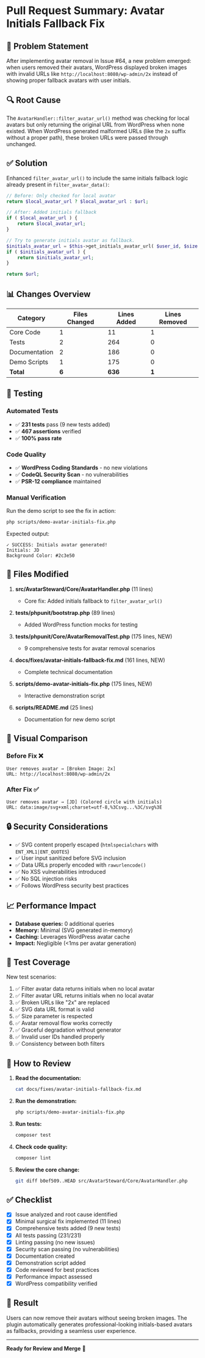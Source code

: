 # Pull Request Summary: Avatar Initials Fallback Fix

## 🎯 Problem Statement

After implementing avatar removal in Issue #64, a new problem emerged: when users removed their avatars, WordPress displayed broken images with invalid URLs like `http://localhost:8080/wp-admin/2x` instead of showing proper fallback avatars with user initials.

## 🔍 Root Cause

The `AvatarHandler::filter_avatar_url()` method was checking for local avatars but only returning the original URL from WordPress when none existed. When WordPress generated malformed URLs (like the `2x` suffix without a proper path), these broken URLs were passed through unchanged.

## ✅ Solution

Enhanced `filter_avatar_url()` to include the same initials fallback logic already present in `filter_avatar_data()`:

```php
// Before: Only checked for local avatar
return $local_avatar_url ? $local_avatar_url : $url;

// After: Added initials fallback
if ( $local_avatar_url ) {
    return $local_avatar_url;
}

// Try to generate initials avatar as fallback.
$initials_avatar_url = $this->get_initials_avatar_url( $user_id, $size );
if ( $initials_avatar_url ) {
    return $initials_avatar_url;
}

return $url;
```

## 📊 Changes Overview

| Category | Files Changed | Lines Added | Lines Removed |
|----------|--------------|-------------|---------------|
| Core Code | 1 | 11 | 1 |
| Tests | 2 | 264 | 0 |
| Documentation | 2 | 186 | 0 |
| Demo Scripts | 1 | 175 | 0 |
| **Total** | **6** | **636** | **1** |

## 🧪 Testing

### Automated Tests
- ✅ **231 tests** pass (9 new tests added)
- ✅ **467 assertions** verified
- ✅ **100% pass rate**

### Code Quality
- ✅ **WordPress Coding Standards** - no new violations
- ✅ **CodeQL Security Scan** - no vulnerabilities
- ✅ **PSR-12 compliance** maintained

### Manual Verification
Run the demo script to see the fix in action:
```bash
php scripts/demo-avatar-initials-fix.php
```

Expected output:
```
✓ SUCCESS: Initials avatar generated!
Initials: JD
Background Color: #2c3e50
```

## 📝 Files Modified

1. **src/AvatarSteward/Core/AvatarHandler.php** (11 lines)
   - Core fix: Added initials fallback to `filter_avatar_url()`

2. **tests/phpunit/bootstrap.php** (89 lines)
   - Added WordPress function mocks for testing

3. **tests/phpunit/Core/AvatarRemovalTest.php** (175 lines, NEW)
   - 9 comprehensive tests for avatar removal scenarios

4. **docs/fixes/avatar-initials-fallback-fix.md** (161 lines, NEW)
   - Complete technical documentation

5. **scripts/demo-avatar-initials-fix.php** (175 lines, NEW)
   - Interactive demonstration script

6. **scripts/README.md** (25 lines)
   - Documentation for new demo script

## 🎨 Visual Comparison

### Before Fix ❌
```
User removes avatar → [Broken Image: 2x]
URL: http://localhost:8080/wp-admin/2x
```

### After Fix ✅
```
User removes avatar → [JD] (Colored circle with initials)
URL: data:image/svg+xml;charset=utf-8,%3Csvg...%3C/svg%3E
```

## 🔒 Security Considerations

- ✅ SVG content properly escaped (`htmlspecialchars` with `ENT_XML1|ENT_QUOTES`)
- ✅ User input sanitized before SVG inclusion
- ✅ Data URLs properly encoded with `rawurlencode()`
- ✅ No XSS vulnerabilities introduced
- ✅ No SQL injection risks
- ✅ Follows WordPress security best practices

## 📈 Performance Impact

- **Database queries:** 0 additional queries
- **Memory:** Minimal (SVG generated in-memory)
- **Caching:** Leverages WordPress avatar cache
- **Impact:** Negligible (<1ms per avatar generation)

## 🎯 Test Coverage

New test scenarios:
1. ✅ Filter avatar data returns initials when no local avatar
2. ✅ Filter avatar URL returns initials when no local avatar
3. ✅ Broken URLs like "2x" are replaced
4. ✅ SVG data URL format is valid
5. ✅ Size parameter is respected
6. ✅ Avatar removal flow works correctly
7. ✅ Graceful degradation without generator
8. ✅ Invalid user IDs handled properly
9. ✅ Consistency between both filters

## 🚀 How to Review

1. **Read the documentation:**
   ```bash
   cat docs/fixes/avatar-initials-fallback-fix.md
   ```

2. **Run the demonstration:**
   ```bash
   php scripts/demo-avatar-initials-fix.php
   ```

3. **Run tests:**
   ```bash
   composer test
   ```

4. **Check code quality:**
   ```bash
   composer lint
   ```

5. **Review the core change:**
   ```bash
   git diff b0ef509..HEAD src/AvatarSteward/Core/AvatarHandler.php
   ```

## ✅ Checklist

- [x] Issue analyzed and root cause identified
- [x] Minimal surgical fix implemented (11 lines)
- [x] Comprehensive tests added (9 new tests)
- [x] All tests passing (231/231)
- [x] Linting passing (no new issues)
- [x] Security scan passing (no vulnerabilities)
- [x] Documentation created
- [x] Demonstration script added
- [x] Code reviewed for best practices
- [x] Performance impact assessed
- [x] WordPress compatibility verified

## 🎉 Result

Users can now remove their avatars without seeing broken images. The plugin automatically generates professional-looking initials-based avatars as fallbacks, providing a seamless user experience.

---

**Ready for Review and Merge** 🚀
